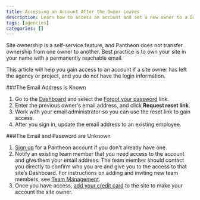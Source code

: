 ```yaml
---
title: Accessing an Account After the Owner Leaves
description: Learn how to access an account and set a new owner to a Drupal or WordPress site.
tags: [agencies]
categories: []
---
```


Site ownership is a self-service feature, and Pantheon does not transfer ownership from one owner to another. Best practice is to own your site in your name with a permanently reachable email.

This article will help you gain access to an account if a site owner has left the agency or project, and you do not have the login information.


###The Email Address is Known

1. Go to the [Dashboard](https://dashboard.pantheon.io) and select the [Forgot your password](https://dashboard.pantheon.io/reset-password) link.
2. Enter the previous owner's email address, and click **Request reset link**.
3. Work with your email administrator so you can use the reset link to gain access.
4. After you sign in, update the email address to an existing employee.

###The Email and Password are Unknown
1. [Sign up](https://dashboard.pantheon.io/register) for a Pantheon account if you don't already have one.
2. Notify an existing team member that you need access to the account and give them your email address.
The team member should contact you directly to confirm who you are and give you to the access to that site’s Dashboard. For instructions on adding and inviting new team members, see [Team Management](/docs/team-management/).
3. Once you have access, [add your credit card](/docs/site-payments/) to the site to make your account the site owner.
